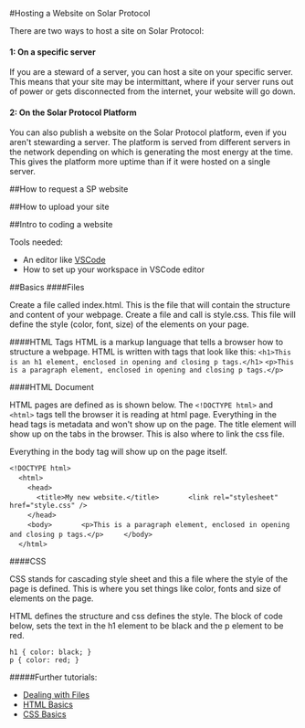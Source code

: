 #Hosting a Website on Solar Protocol

There are two ways to host a site on Solar Protocol: 

#### 1: On a specific server
If you are a steward of a server, you can host a site on your specific server. This means that your site may be intermittant, where if your server runs out of power or gets disconnected from the internet, your website will go down. 

#### 2: On the Solar Protocol Platform

You can also publish a website on the Solar Protocol platform, even if you aren't stewarding a server. The platform is served from different servers in the network depending on which is generating the most energy at the time. This gives the platform more uptime than if it were hosted on a single server.

##How to request a SP website

##How to upload your site

##Intro to coding a website

Tools needed:

* An editor like [VSCode](https://code.visualstudio.com/) 
* How to set up your workspace in VSCode editor

##Basics
####Files

Create a file called index.html. This is the file that will contain the structure and content of your webpage. Create a file and call is style.css. This file will define the style (color, font, size) of the elements on your page.

####HTML Tags
HTML is a markup language that tells a browser how to structure a webpage. 
HTML is written with tags that look like this: 
`<h1>This is an h1 element, enclosed in opening and closing p tags.</h1>`
`<p>This is a paragraph element, enclosed in opening and closing p tags.</p>`

####HTML Document

HTML pages are defined as is shown below. The `<!DOCTYPE html>` and `<html>` tags tell the browser it is reading at html page. Everything in the head tags is metadata and won't show up on the page. The title element will show up on the tabs in the browser. This is also where to link the css file.

Everything in the body tag will show up on the page itself.

`<!DOCTYPE html>`  
&nbsp;&nbsp;&nbsp;&nbsp;`<html>`  
&nbsp;&nbsp;&nbsp;&nbsp;&nbsp;&nbsp;&nbsp;&nbsp;`<head>`  
&nbsp;&nbsp;&nbsp;&nbsp;&nbsp;&nbsp;&nbsp;&nbsp;&nbsp;&nbsp;&nbsp;&nbsp;`<title>My new website.</title>`
&nbsp;&nbsp;&nbsp;&nbsp;&nbsp;&nbsp;&nbsp;&nbsp;&nbsp;&nbsp;&nbsp;&nbsp;`<link rel="stylesheet" href="style.css" />`  
&nbsp;&nbsp;&nbsp;&nbsp;&nbsp;&nbsp;&nbsp;&nbsp;`</head>`  
&nbsp;&nbsp;&nbsp;&nbsp;&nbsp;&nbsp;&nbsp;&nbsp;`<body>` 
&nbsp;&nbsp;&nbsp;&nbsp;&nbsp;&nbsp;&nbsp;&nbsp;&nbsp;&nbsp;&nbsp;&nbsp;`<p>This is a paragraph element, enclosed in opening and closing p tags.</p>` 
&nbsp;&nbsp;&nbsp;&nbsp;&nbsp;&nbsp;&nbsp;&nbsp;`</body>`   
&nbsp;&nbsp;&nbsp;&nbsp;`</html>`

####CSS 

CSS stands for cascading style sheet and this a file where the style of the page is defined. This is where you set things like color, fonts and size of elements on the page.

HTML defines the structure and css defines the style. The block of code below, sets the text in the h1 element to be black and the p element to be red.

`h1 { color: black;
}`  
`p {
  color: red;
} `


#####Further tutorials:
* [Dealing with Files](https://developer.mozilla.org/en-US/docs/Learn/Getting_started_with_the_web/Dealing_with_files)
* [HTML Basics](https://developer.mozilla.org/en-US/docs/Learn/Getting_started_with_the_web/HTML_basics)
* [CSS Basics](https://developer.mozilla.org/en-US/docs/Learn/Getting_started_with_the_web/CSS_basics)






